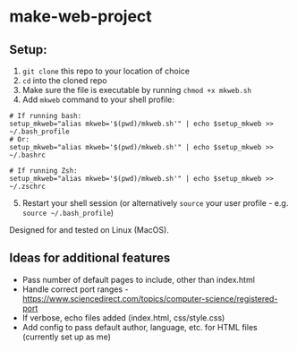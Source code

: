 # make-web-project

## Setup:
1. `git clone` this repo to your location of choice
2. `cd` into the cloned repo
3. Make sure the file is executable by running `chmod +x mkweb.sh`
4. Add `mkweb` command to your shell profile:
```
# If running bash:
setup_mkweb="alias mkweb='$(pwd)/mkweb.sh'" | echo $setup_mkweb >> ~/.bash_profile
# Or:
setup_mkweb="alias mkweb='$(pwd)/mkweb.sh'" | echo $setup_mkweb >> ~/.bashrc

# If running Zsh:
setup_mkweb="alias mkweb='$(pwd)/mkweb.sh'" | echo $setup_mkweb >> ~/.zschrc
```
5. Restart your shell session (or alternatively `source` your user profile - e.g. `source ~/.bash_profile`)

Designed for and tested on Linux (MacOS).

## Ideas for additional features
- Pass number of default pages to include, other than index.html
- Handle correct port ranges - https://www.sciencedirect.com/topics/computer-science/registered-port
- If verbose, echo files added (index.html, css/style.css)
- Add config to pass default author, language, etc. for HTML files (currently set up as me)
